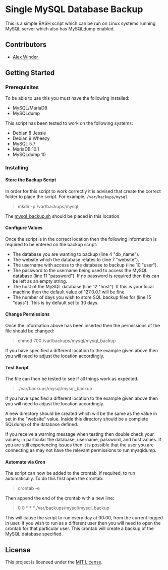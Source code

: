 # Single MySQL Database Backup

This is a simple BASH script which can be run on Linux systems running MySQL server which also has MySQLdump enabled.

## Contributors

- [Alex Winder](https://www.alexwinder.uk) 

## Getting Started

### Prerequisites

To be able to use this you must have the following installed:

- MySQL/MariaDB
- MySQLdump

This script has been tested to work on the following systems:

- Debian 8 Jessie
- Debian 9 Wheezy
- MySQL 5.7
- MariaDB 10.1
- MySQLdump 10

### Installing

#### Store the Backup Script

In order for this script to work correctly it is advised that create the correct folder to place the script. For example, ```/var/backups/mysql```

> mkdir -p /var/backups/mysql

The [mysql_backup.sh](mysql_backup.sh) should be placed in this location.

#### Configure Values

Once the script is in the correct location then the following information is required to be entered on the backup script:

- The database you are wanting to backup (line 4 "db_name").
- The website which the database relates to (line 7 "website").
- The username with access to the database to backup (line 10 "user").
- The password to the username being used to access the MySQL database (line 11 "password"). If no password is required then this can be left as an empty string.
- The host of the MySQL database (line 12 "host"). If this is your local machine then the default value of 127.0.0.1 will be fine.
- The number of days you wish to store SQL backup files for (line 15 "days"). This is by default set to 30 days.

#### Change Permissions

Once the information above has been inserted then the permissions of the file should be changed:

> chmod 700 /var/backups/mysql/mysql_backup

If you have specified a different location to the example given above then you will need to adjust the location accordingly.

#### Test Script

The file can then be tested to see if all things work as expected.

> ./var/backups/mysql/mysql_backup

If you have specified a different location to the example given above then you will need to adjust the location accordingly.

A new directory should be created which will be the same as the value in set in the "website" value. Inside this directory should be a complete SQLdump of the database defined.

If you receive a warning message when testing then double check your values; in particular the database, username, password, and host values. If you are still experiencing issues then it is possible that the user you are connecting as may not have the relevant permissions to run mysqldump.

#### Automate via Cron

The script can now be added to the crontab, if required, to run automatically. To do this first open the crontab:

> crontab -e

Then append the end of the crontab with a new line:

> 0 0 * * * /var/backups/mysql/mysql_backup

This will cause the script to run every day at 00:00, from the current logged in user. If you wish to run as a different user then you will need to open the crontab for that particular user. This crontab will create a backup of the MySQL database specified.

## License

This project is licensed under the [MIT License](LICENSE.md).